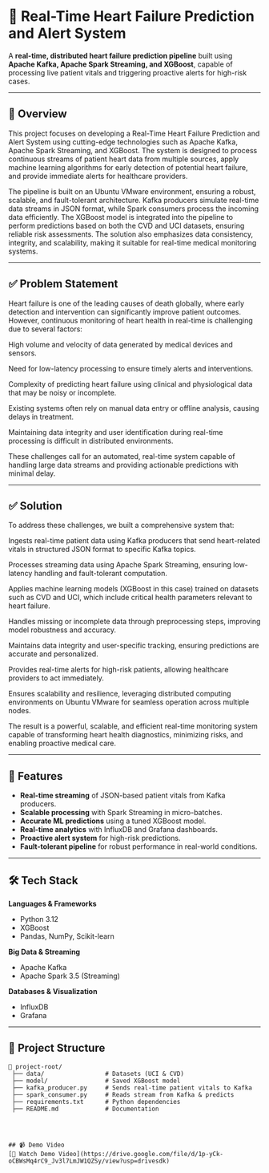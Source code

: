 # 💓 Real-Time Heart Failure Prediction and Alert System

A **real-time, distributed heart failure prediction pipeline** built using **Apache Kafka, Apache Spark Streaming, and XGBoost**, capable of processing live patient vitals and triggering proactive alerts for high-risk cases.

---

## 📌 Overview
This project focuses on developing a Real-Time  Heart Failure Prediction and Alert System using cutting-edge technologies such as Apache Kafka, Apache Spark Streaming, and XGBoost. The system is designed to process continuous streams of patient heart data from multiple sources, apply machine learning algorithms for early detection of potential heart failure, and provide immediate alerts for healthcare providers.

The pipeline is built on an Ubuntu VMware environment, ensuring a robust, scalable, and fault-tolerant architecture. Kafka producers simulate real-time data streams in JSON format, while Spark consumers process the incoming data efficiently. The XGBoost model is integrated into the pipeline to perform predictions based on both the CVD and UCI datasets, ensuring reliable risk assessments. The solution also emphasizes data consistency, integrity, and scalability, making it suitable for real-time medical monitoring systems.

---

## ✅ Problem Statement

Heart failure is one of the leading causes of death globally, where early detection and intervention can significantly improve patient outcomes. However, continuous monitoring of heart health in real-time is challenging due to several factors:

High volume and velocity of data generated by medical devices and sensors.

Need for low-latency processing to ensure timely alerts and interventions.

Complexity of predicting heart failure using clinical and physiological data that may be noisy or incomplete.

Existing systems often rely on manual data entry or offline analysis, causing delays in treatment.

Maintaining data integrity and user identification during real-time processing is difficult in distributed environments.

These challenges call for an automated, real-time system capable of handling large data streams and providing actionable predictions with minimal delay.

---

## ✅ Solution

To address these challenges, we built a comprehensive system that:

Ingests real-time patient data using Kafka producers that send heart-related vitals in structured JSON format to specific Kafka topics.

Processes streaming data using Apache Spark Streaming, ensuring low-latency handling and fault-tolerant computation.

Applies machine learning models (XGBoost in this case) trained on datasets such as CVD and UCI, which include critical health parameters relevant to heart failure.

Handles missing or incomplete data through preprocessing steps, improving model robustness and accuracy.

Maintains data integrity and user-specific tracking, ensuring predictions are accurate and personalized.

Provides real-time alerts for high-risk patients, allowing healthcare providers to act immediately.

Ensures scalability and resilience, leveraging distributed computing environments on Ubuntu VMware for seamless operation across multiple nodes.

The result is a powerful, scalable, and efficient real-time monitoring system capable of transforming heart health diagnostics, minimizing risks, and enabling proactive medical care.

---

## 🚀 Features
- **Real-time streaming** of JSON-based patient vitals from Kafka producers.
- **Scalable processing** with Spark Streaming in micro-batches.
- **Accurate ML predictions** using a tuned XGBoost model.
- **Real-time analytics** with InfluxDB and Grafana dashboards.
- **Proactive alert system** for high-risk predictions.
- **Fault-tolerant pipeline** for robust performance in real-world conditions.

---

## 🛠 Tech Stack
**Languages & Frameworks**
- Python 3.12  
- XGBoost  
- Pandas, NumPy, Scikit-learn  

**Big Data & Streaming**
- Apache Kafka  
- Apache Spark 3.5 (Streaming)  

**Databases & Visualization**
- InfluxDB  
- Grafana  

---

## 📂 Project Structure
```plaintext
📁 project-root/
 ├── data/                 # Datasets (UCI & CVD)
 ├── model/                # Saved XGBoost model
 ├── kafka_producer.py     # Sends real-time patient vitals to Kafka
 ├── spark_consumer.py     # Reads stream from Kafka & predicts
 ├── requirements.txt      # Python dependencies
 ├── README.md             # Documentation




## 📹 Demo Video
[🎥 Watch Demo Video](https://drive.google.com/file/d/1p-yCk-oCBWsMq4rC9_Jv3l7LmJW1QZSy/view?usp=drivesdk)
